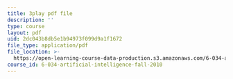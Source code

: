 ```yaml
---
title: 3play pdf file
description: ''
type: course
layout: pdf
uid: 2dc043b8db5e1b94973f099d9a1f1672
file_type: application/pdf
file_location: >-
  https://open-learning-course-data-production.s3.amazonaws.com/6-034-artificial-intelligence-fall-2010/2dc043b8db5e1b94973f099d9a1f1672_09mb78oiPkA.pdf
course_id: 6-034-artificial-intelligence-fall-2010
---
```

